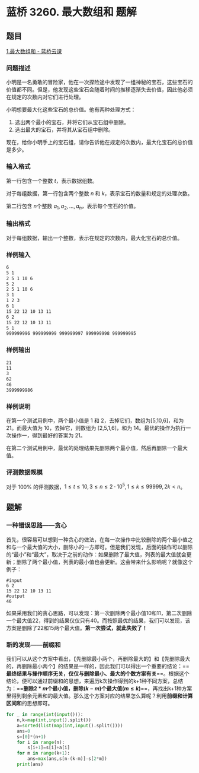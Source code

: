 # 蓝桥 3260. 最大数组和 题解

## 题目

[1.最大数组和 - 蓝桥云课](https://www.lanqiao.cn/problems/3260/learning/?page=1&first_category_id=1&sort=students_count&name=最大数组)

### 问题描述

小明是一名勇敢的冒险家，他在一次探险途中发现了一组神秘的宝石，这些宝石的价值都不同。但是，他发现这些宝石会随着时间的推移逐渐失去价值，因此他必须在规定的次数内对它们进行处理。

小明想要最大化这些宝石的总价值。他有两种处理方式：

1. 选出两个最小的宝石，并将它们从宝石组中删除。
2. 选出最大的宝石，并将其从宝石组中删除。

现在，给你小明手上的宝石组，请你告诉他在规定的次数内，最大化宝石的总价值是多少。

### 输入格式

第一行包含一个整数 $t$，表示数据组数。

对于每组数据，第一行包含两个整数 $n$ 和 $k$，表示宝石的数量和规定的处理次数。

第二行包含 $n$个整数 $a_1,a_2,...,a_n$，表示每个宝石的价值。

### 输出格式

对于每组数据，输出一个整数，表示在规定的次数内，最大化宝石的总价值。

### 样例输入

```txt
6
5 1
2 5 1 10 6
5 2
2 5 1 10 6
3 1
1 2 3
6 1
15 22 12 10 13 11
6 2
15 22 12 10 13 11
5 1
999999996 999999999 999999997 999999998 999999995
```

### 样例输出

```txt
21
11
3
62
46
3999999986
```

### 样例说明

在第一个测试用例中，两个最小值是 1 和 2，去掉它们，数组为[5,10,6]，和为 21。而最大值为 10，去掉它，则数组为 [2,5,1,6]，和为 14。最优的操作为执行一次操作一，得到最好的答案为 21。

在第二个测试用例中，最优的处理结果先删除两个最小值，然后再删除一个最大值。

### 评测数据规模

对于 100% 的评测数据，$1≤t≤10,3≤n≤2⋅10^5,1≤k≤99999,2k<n$。

## 题解

### 一种错误思路——贪心

首先，很容易可以想到一种贪心的做法，在每一次操作中比较删除的两个最小值之和与一个最大值的大小，删除小的一方即可。但是我们发现，后面的操作可以删除的“最小”和“最大”，取决于之前的动作：如果删除了最大值，列表的最大值就会更新；删除了两个最小值，列表的最小值也会更新。这会带来什么影响呢？就像这个例子：

~~~
#input
6 2
15 22 12 10 13 11
#output
46
~~~

如果采用我们的贪心思路，可以发现：第一次删除两个最小值10和11，第二次删除一个最大值22，得到的结果仅仅只有40。而按照最优的结果，我们可以发现，该方案是删除了22和15两个最大值。**第一次尝试，就此失败了！**

### 新的发现——前缀和

我们可以从这个方案中看出，【先删除最小两个，再删除最大的】和【先删除最大的，再删除最小两个】的结果是一样的，因此我们可以得出一个重要的结论：==**最终结果与操作顺序无关，仅仅与删除最小、最大的个数方案有关**==。根据这个结论，便可以通过前缀和的思想，来遍历k次操作得到的k+1种不同方案，总结为：==**删除$2*m$个最小值，删除$(k-m)$个最大值$(m≤k)$**==，再找出k+1种方案里得到剩余元素和的最大值。那么这个方案对应的结果怎么算呢？利用**前缀和计算区间和**的思想即可。

~~~python
for _ in range(int(input())):
    n,k=map(int,input().split())
    a=sorted(list(map(int,input().split())))
    ans=0
    s=[0]*(n+1)
    for i in range(n):
        s[i+1]=s[i]+a[i]
    for m in range(k+1):
        ans=max(ans,s[n-(k-m)]-s[2*m])
    print(ans)
~~~



